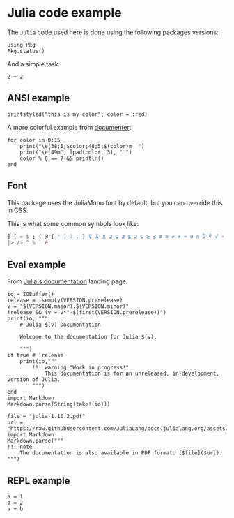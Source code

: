 # Julia code example

The `Julia` code used here is done using the following packages versions:

````@example version
using Pkg
Pkg.status()
````

And a simple task:

````@example simple_sum
2 + 2
````

## ANSI example

````@ansi
printstyled("this is my color"; color = :red)
````

A more colorful example from [documenter](https://documenter.juliadocs.org/stable/showcase/#Raw-ANSI-code-output):

````@ansi
for color in 0:15
    print("\e[38;5;$color;48;5;$(color)m  ")
    print("\e[49m", lpad(color, 3), " ")
    color % 8 == 7 && println()
end
````

## Font

This package uses the JuliaMono font by default, but you can override this in CSS.  

This is what some common symbols look like:

```julia
] [ = $ ; ( @ { " ) ? . } ⊽ ⊼ ⊻ ⊋ ⊊ ⊉ ⊈ ⊇ ⊆ ≥ ≤ ≢ ≡ ≠ ≉ ≈ ∪ ∩ ∜ ∛ √ ∘ ∌
|> /> ^ % ` ∈ 
```

## Eval example
From [Julia's documentation](https://docs.julialang.org/en/v1/) landing page.

```@eval
io = IOBuffer()
release = isempty(VERSION.prerelease)
v = "$(VERSION.major).$(VERSION.minor)"
!release && (v = v*"-$(first(VERSION.prerelease))")
print(io, """
    # Julia $(v) Documentation

    Welcome to the documentation for Julia $(v).

    """)
if true # !release
    print(io,"""
        !!! warning "Work in progress!"
            This documentation is for an unreleased, in-development, version of Julia.
        """)
end
import Markdown
Markdown.parse(String(take!(io)))
```

```@eval
file = "julia-1.10.2.pdf"
url = "https://raw.githubusercontent.com/JuliaLang/docs.julialang.org/assets/$(file)"
import Markdown
Markdown.parse("""
!!! note
    The documentation is also available in PDF format: [$file]($url).
""")
```

## REPL example

```@repl
a = 1
b = 2
a + b
```